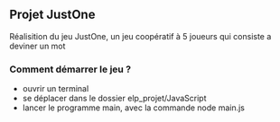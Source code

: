 ## Projet JustOne
Réalisition du jeu JustOne, un jeu coopératif à 5 joueurs qui consiste a deviner un mot

### Comment démarrer le jeu ?
* ouvrir un terminal
* se déplacer dans le dossier elp_projet/JavaScript
* lancer le programme main, avec la commande node main.js